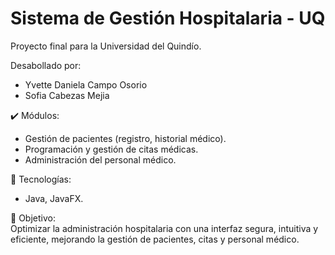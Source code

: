 # Sistema de Gestión Hospitalaria - UQ  
Proyecto final para la Universidad del Quindío.  

Desabollado por:
- Yvette Daniela Campo Osorio
- Sofia Cabezas Mejia

✔️ Módulos:  
- Gestión de pacientes (registro, historial médico).  
- Programación y gestión de citas médicas.  
- Administración del personal médico.  

🔹 Tecnologías:  
- Java, JavaFX.  

🎯 Objetivo:  
Optimizar la administración hospitalaria con una interfaz segura, intuitiva y eficiente, mejorando la gestión de pacientes, citas y personal médico.  
